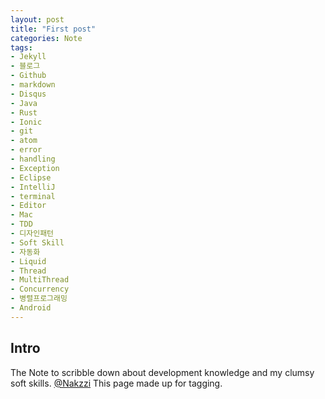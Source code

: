 ```yaml
---
layout: post
title: "First post"
categories: Note
tags:
- Jekyll
- 블로그
- Github
- markdown
- Disqus
- Java
- Rust
- Ionic
- git
- atom
- error
- handling
- Exception
- Eclipse
- IntelliJ
- terminal
- Editor
- Mac
- TDD
- 디자인패턴
- Soft Skill
- 자동화
- Liquid
- Thread
- MultiThread
- Concurrency
- 병렬프로그래밍
- Android
---
```


## Intro

The Note to scribble down about development knowledge and my clumsy soft skills. 
<a href="https://github.com/cholnh/">@Nakzzi</a>
This page made up for tagging.  

